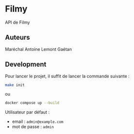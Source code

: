 # Filmy

API de Filmy

## Auteurs

Maréchal Antoine
Lemont Gaétan


## Development

Pour lancer le projet, il suffit de lancer la commande suivante :

```bash
make init
```
ou 
```bash
docker compose up --build
```

Utilisateur par défaut :

- email : `admin@example.com`
- mot de passe : `admin`